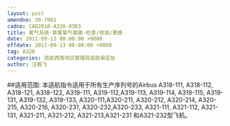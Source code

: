 ```yaml
---
layout: post
amendno: 39-7061
cadno: CAD2010-A320-03R3
title: 氧气系统-乘客氧气面罩-检查/改装/更换
date: 2011-09-13 00:00:00 +0800
effdate: 2011-09-13 00:00:00 +0800
tag: A320
categories: 民航西南地区管理局适航审定处
author: 汪毅飞
---
```


##适用范围:
本适航指令适用于所有生产序列号的Airbus A318-111, A318-112, A318-121, A318-122, A319-111, A319-112,A319-113, A319-114, A319-115, A319-131, A319-132, A319-133, A320-111,A320-211, A320-212, A320-214, A320-215, A320-216, A320-231, A320-232,A320-233, A321-111, A321-112, A321-131, A321-211, A321-212, A321-213,A321-231 和A321-232型飞机。

